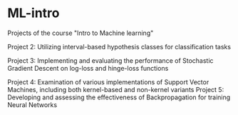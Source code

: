 # ML-intro
Projects of the course "Intro to Machine learning"

Project 2: Utilizing interval-based hypothesis classes for classification tasks

Project 3: Implementing and evaluating the performance of Stochastic Gradient Descent on log-loss and hinge-loss functions

Project 4: Examination of various implementations of Support Vector Machines, including both kernel-based and non-kernel variants
Project 5: Developing and assessing the effectiveness of Backpropagation for training Neural Networks
